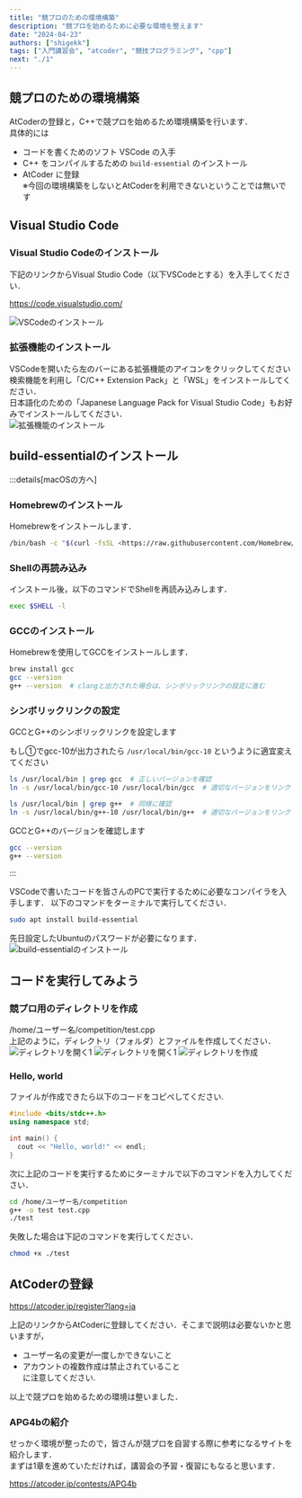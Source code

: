 ```yaml
---
title: "競プロのための環境構築"
description: "競プロを始めるために必要な環境を整えます"
date: "2024-04-23"
authors: ["shigekk"]
tags: ["入門講習会", "atcoder", "競技プログラミング", "cpp"]
next: "./1"
---
```


## 競プロのための環境構築

AtCoderの登録と，C++で競プロを始めるため環境構築を行います．  
具体的には  

- コードを書くためのソフト VSCode の入手  
- C++ をコンパイルするための `build-essential` のインストール  
- AtCoder に登録  
  ※今回の環境構築をしないとAtCoderを利用できないということでは無いです

## Visual Studio Code

### Visual Studio Codeのインストール

下記のリンクからVisual Studio Code（以下VSCodeとする）を入手してください．  

<https://code.visualstudio.com/>

![VSCodeのインストール](/images/blog/2024-intro-course-0/vscode.png)

### 拡張機能のインストール

VSCodeを開いたら左のバーにある拡張機能のアイコンをクリックしてください  
検索機能を利用し「C/C++ Extension Pack」と「WSL」をインストールしてください．  
日本語化のための「Japanese Language Pack for Visual Studio Code」もお好みでインストールしてください．  
![拡張機能のインストール](/images/blog/2024-intro-course-0/vscodeextensions.png)

## build-essentialのインストール

:::details[macOSの方へ]

### Homebrewのインストール

Homebrewをインストールします．

```bash
/bin/bash -c "$(curl -fsSL <https://raw.githubusercontent.com/Homebrew/install/HEAD/install.sh>)"
```

### Shellの再読み込み

インストール後，以下のコマンドでShellを再読み込みします．

```bash
exec $SHELL -l
```

### GCCのインストール

Homebrewを使用してGCCをインストールします．

```bash
brew install gcc
gcc --version
g++ --version  # clangと出力された場合は、シンボリックリンクの設定に進む
```

### シンボリックリンクの設定

GCCとG++のシンボリックリンクを設定します

もし①でgcc-10が出力されたら `/usr/local/bin/gcc-10` というように適宜変えてください

```bash
ls /usr/local/bin | grep gcc  # 正しいバージョンを確認
ln -s /usr/local/bin/gcc-10 /usr/local/bin/gcc  # 適切なバージョンをリンク

ls /usr/local/bin | grep g++  # 同様に確認
ln -s /usr/local/bin/g++-10 /usr/local/bin/g++  # 適切なバージョンをリンク
```

GCCとG++のバージョンを確認します

```bash
gcc --version
g++ --version
```

:::

VSCodeで書いたコードを皆さんのPCで実行するために必要なコンパイラを入手します．
以下のコマンドをターミナルで実行してください．

```bash
sudo apt install build-essential
```

先日設定したUbuntuのパスワードが必要になります．  
![build-essentialのインストール](/images/blog/2024-intro-course-0/build-essential.png)

## コードを実行してみよう

### 競プロ用のディレクトリを作成

/home/ユーザー名/competition/test.cpp  
上記のように，ディレクトリ（フォルダ）とファイルを作成してください．
![ディレクトリを開く1](/images/blog/2024-intro-course-0/openfolder1.png)
![ディレクトリを開く1](/images/blog/2024-intro-course-0/openfolder2.png)
![ディレクトリを作成](/images/blog/2024-intro-course-0/directory.png)

### Hello, world

ファイルが作成できたら以下のコードをコピぺしてください.  

```cpp
#include <bits/stdc++.h>
using namespace std;

int main() {
  cout << "Hello, world!" << endl;
}
```

次に上記のコードを実行するためにターミナルで以下のコマンドを入力してください．

```bash
cd /home/ユーザー名/competition
g++ -o test test.cpp
./test
```

失敗した場合は下記のコマンドを実行してください．
  
```bash
chmod +x ./test
```

## AtCoderの登録

<https://atcoder.jp/register?lang=ja>

上記のリンクからAtCoderに登録してください．そこまで説明は必要ないかと思いますが，

- ユーザー名の変更が一度しかできないこと
- アカウントの複数作成は禁止されていること  
に注意してください.  

以上で競プロを始めるための環境は整いました．

### APG4bの紹介

せっかく環境が整ったので，皆さんが競プロを自習する際に参考になるサイトを紹介します．  
まずは1章を進めていただければ，講習会の予習・復習にもなると思います．

<https://atcoder.jp/contests/APG4b>
